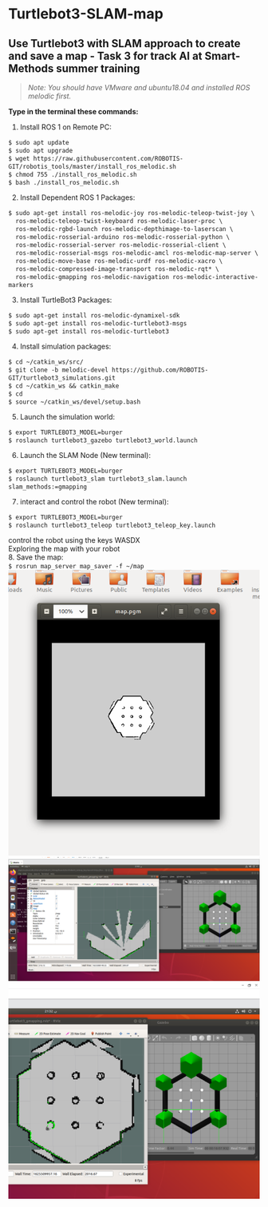 # Turtlebot3-SLAM-map
## Use Turtlebot3 with SLAM approach to create and save a map - Task 3 for track AI at Smart-Methods summer training

>*Note: You should have VMware and ubuntu18.04 and installed ROS melodic first.*

**Type in the terminal these commands:**

1.	Install ROS 1 on Remote PC:</br>
```
$ sudo apt update
$ sudo apt upgrade
$ wget https://raw.githubusercontent.com/ROBOTIS-GIT/robotis_tools/master/install_ros_melodic.sh
$ chmod 755 ./install_ros_melodic.sh 
$ bash ./install_ros_melodic.sh
```

2. Install Dependent ROS 1 Packages:</br>
```
$ sudo apt-get install ros-melodic-joy ros-melodic-teleop-twist-joy \
  ros-melodic-teleop-twist-keyboard ros-melodic-laser-proc \
  ros-melodic-rgbd-launch ros-melodic-depthimage-to-laserscan \
  ros-melodic-rosserial-arduino ros-melodic-rosserial-python \
  ros-melodic-rosserial-server ros-melodic-rosserial-client \
  ros-melodic-rosserial-msgs ros-melodic-amcl ros-melodic-map-server \
  ros-melodic-move-base ros-melodic-urdf ros-melodic-xacro \
  ros-melodic-compressed-image-transport ros-melodic-rqt* \
  ros-melodic-gmapping ros-melodic-navigation ros-melodic-interactive-markers
```
3.	Install TurtleBot3 Packages:</br>
```
$ sudo apt-get install ros-melodic-dynamixel-sdk
$ sudo apt-get install ros-melodic-turtlebot3-msgs
$ sudo apt-get install ros-melodic-turtlebot3
```
4.	Install simulation packages:</br>
```
$ cd ~/catkin_ws/src/
$ git clone -b melodic-devel https://github.com/ROBOTIS-GIT/turtlebot3_simulations.git
$ cd ~/catkin_ws && catkin_make
$ cd
$ source ~/catkin_ws/devel/setup.bash
```
5. Launch the simulation world:</br>
```
$ export TURTLEBOT3_MODEL=burger
$ roslaunch turtlebot3_gazebo turtlebot3_world.launch
```
6. Launch the SLAM Node (New terminal):</br>
```
$ export TURTLEBOT3_MODEL=burger
$ roslaunch turtlebot3_slam turtlebot3_slam.launch slam_methods:=gmapping
```
7. interact and control the robot (New terminal):</br>
```
$ export TURTLEBOT3_MODEL=burger
$ roslaunch turtlebot3_teleop turtlebot3_teleop_key.launch
```
control the robot using the keys WASDX </br>
Exploring the map with your robot </br>
8. Save the map: </br>
`$ rosrun map_server map_saver -f ~/map`</br>
![map](save.png)
![map](control.png)
![map](map.png)

